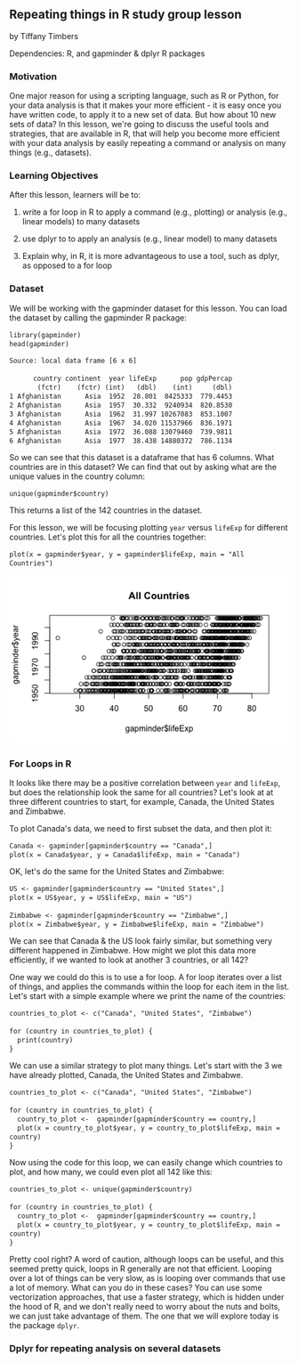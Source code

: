##  Repeating things in R study group lesson
by Tiffany Timbers

Dependencies: R, and gapminder & dplyr R packages

### Motivation

One major reason for using a scripting language, such as R or Python, for your data 
analysis is that it makes your more efficient - it is easy once you have written code, to 
apply it to a new set of data. But how about 10 new sets of data? In this lesson, we're
going to discuss the useful tools and strategies, that are available in R, that will help
you become more efficient with your data analysis by easily repeating a command or 
analysis on many things (e.g., datasets). 

### Learning Objectives

After this lesson, learners will be to:

1. write a for loop in R to apply a command (e.g., plotting) or analysis (e.g., linear models) to many datasets

2. use dplyr to to apply an analysis (e.g., linear model) to many datasets

3. Explain why, in R, it is more advantageous to use a tool, such as dplyr, as opposed to a for loop

### Dataset

We will be working with the gapminder dataset for this lesson. You can load the dataset 
by calling the gapminder R package:

~~~
library(gapminder)
head(gapminder)
~~~

~~~
Source: local data frame [6 x 6]

      country continent  year lifeExp      pop gdpPercap
       (fctr)    (fctr) (int)   (dbl)    (int)     (dbl)
1 Afghanistan      Asia  1952  28.801  8425333  779.4453
2 Afghanistan      Asia  1957  30.332  9240934  820.8530
3 Afghanistan      Asia  1962  31.997 10267083  853.1007
4 Afghanistan      Asia  1967  34.020 11537966  836.1971
5 Afghanistan      Asia  1972  36.088 13079460  739.9811
6 Afghanistan      Asia  1977  38.438 14880372  786.1134
~~~

So we can see that this dataset is a dataframe that has 6 columns. What countries are in 
this dataset? We can find that out by asking what are the unique values in the country 
column:

~~~
unique(gapminder$country)
~~~

This returns a list of the 142 countries in the dataset.


For this lesson, we will be focusing plotting `year` versus `lifeExp` for different 
countries. Let's plot this for all the countries together:

~~~
plot(x = gapminder$year, y = gapminder$lifeExp, main = "All Countries")
~~~

![alt text](all_countries.png)


### For Loops in R

It looks like there may be a positive correlation between `year` and `lifeExp`, but does
the relationship look the same for all countries? Let's look at at three different 
countries to start, for example, Canada, the United States and Zimbabwe.

To plot Canada's data, we need to first subset the data, and then plot it:

~~~
Canada <- gapminder[gapminder$country == "Canada",]
plot(x = Canada$year, y = Canada$lifeExp, main = "Canada")
~~~

OK, let's do the same for the United States and Zimbabwe:

~~~
US <- gapminder[gapminder$country == "United States",]
plot(x = US$year, y = US$lifeExp, main = "US")

Zimbabwe <- gapminder[gapminder$country == "Zimbabwe",]
plot(x = Zimbabwe$year, y = Zimbabwe$lifeExp, main = "Zimbabwe")
~~~

We can see that Canada & the US look fairly similar, but something very different happened
in Zimbabwe. How might we plot this data more efficiently, if we wanted to look at another
3 countries, or all 142?

One way we could do this is to use a for loop. A for loop iterates over a list of things, 
and applies the commands within the loop for each item in the list. Let's start with a 
simple example where we print the name of the countries:

~~~
countries_to_plot <- c("Canada", "United States", "Zimbabwe")

for (country in countries_to_plot) {
  print(country)
}
~~~

We can use a similar strategy to plot many things. Let's start with the 3 we have already
plotted, Canada, the United States and Zimbabwe.

~~~ 
countries_to_plot <- c("Canada", "United States", "Zimbabwe")

for (country in countries_to_plot) {
  country_to_plot <-  gapminder[gapminder$country == country,]
  plot(x = country_to_plot$year, y = country_to_plot$lifeExp, main = country)
}
~~~

Now using the code for this loop, we can easily change which countries to plot, and how 
many, we could even plot all 142 like this:

~~~ 
countries_to_plot <- unique(gapminder$country)

for (country in countries_to_plot) {
  country_to_plot <-  gapminder[gapminder$country == country,]
  plot(x = country_to_plot$year, y = country_to_plot$lifeExp, main = country)
}
~~~

Pretty cool right? A word of caution, although loops can be useful, and this seemed pretty
quick, loops in R generally are not that efficient. Looping over a lot of things can be 
very slow, as is looping over commands that use a lot of memory. What can you do in these
cases? You can use some vectorization approaches, that use a faster strategy, which is 
hidden under the hood of R, and we don't really need to worry about the nuts and bolts,
we can just take advantage of them. The one that we will explore today is the package 
`dplyr`.


### Dplyr for repeating analysis on several datasets